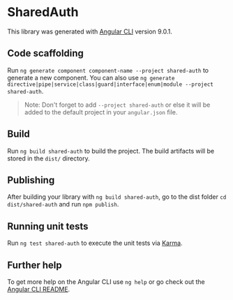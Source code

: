 # SharedAuth

This library was generated with [Angular CLI](https://github.com/angular/angular-cli) version 9.0.1.

## Code scaffolding

Run `ng generate component component-name --project shared-auth` to generate a new component. You can also use `ng generate directive|pipe|service|class|guard|interface|enum|module --project shared-auth`.
> Note: Don't forget to add `--project shared-auth` or else it will be added to the default project in your `angular.json` file. 

## Build

Run `ng build shared-auth` to build the project. The build artifacts will be stored in the `dist/` directory.

## Publishing

After building your library with `ng build shared-auth`, go to the dist folder `cd dist/shared-auth` and run `npm publish`.

## Running unit tests

Run `ng test shared-auth` to execute the unit tests via [Karma](https://karma-runner.github.io).

## Further help

To get more help on the Angular CLI use `ng help` or go check out the [Angular CLI README](https://github.com/angular/angular-cli/blob/master/README.md).
